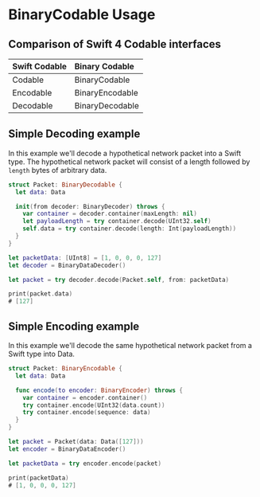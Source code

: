 # BinaryCodable Usage

## Comparison of Swift 4 Codable interfaces

| Swift Codable | Binary Codable   |
|:--------------|:-----------------|
| Codable       | BinaryCodable    |
| Encodable     | BinaryEncodable  |
| Decodable     | BinaryDecodable  |

## Simple Decoding example

In this example we'll decode a hypothetical network packet into a Swift type. The hypothetical network packet will consist of a length followed by `length` bytes of arbitrary data.

```swift
struct Packet: BinaryDecodable {
  let data: Data

  init(from decoder: BinaryDecoder) throws {
    var container = decoder.container(maxLength: nil)
    let payloadLength = try container.decode(UInt32.self)
    self.data = try container.decode(length: Int(payloadLength))
  }
}

let packetData: [UInt8] = [1, 0, 0, 0, 127]
let decoder = BinaryDataDecoder()

let packet = try decoder.decode(Packet.self, from: packetData)

print(packet.data)
# [127]
```

## Simple Encoding example

In this example we'll decode the same hypothetical network packet from a Swift type into Data.

```swift
struct Packet: BinaryEncodable {
  let data: Data

  func encode(to encoder: BinaryEncoder) throws {
    var container = encoder.container()
    try container.encode(UInt32(data.count))
    try container.encode(sequence: data)
  }
}

let packet = Packet(data: Data([127]))
let encoder = BinaryDataEncoder()

let packetData = try encoder.encode(packet)

print(packetData)
# [1, 0, 0, 0, 127]
```
